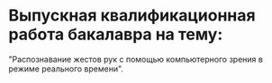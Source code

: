 # Выпускная квалификационная работа бакалавра на тему: 
"Распознавание жестов рук с помощью компьютерного зрения в режиме реального времени".
